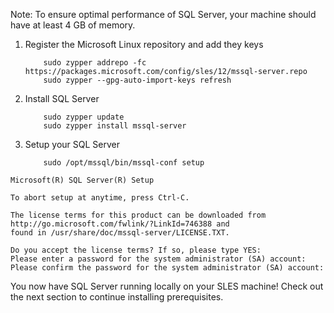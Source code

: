 Note: To ensure optimal performance of SQL Server, your machine should have at least 4 GB of memory.

1. Register the Microsoft Linux repository and add they keys

    ```terminal
        sudo zypper addrepo -fc https://packages.microsoft.com/config/sles/12/mssql-server.repo
        sudo zypper --gpg-auto-import-keys refresh
    ```

2. Install SQL Server

    ```terminal
        sudo zypper update
        sudo zypper install mssql-server
    ```

3. Setup your SQL Server

    ```terminal
        sudo /opt/mssql/bin/mssql-conf setup
    ```

```results
Microsoft(R) SQL Server(R) Setup

To abort setup at anytime, press Ctrl-C.

The license terms for this product can be downloaded from http://go.microsoft.com/fwlink/?LinkId=746388 and
found in /usr/share/doc/mssql-server/LICENSE.TXT.

Do you accept the license terms? If so, please type YES:
Please enter a password for the system administrator (SA) account:
Please confirm the password for the system administrator (SA) account:
```

You now have SQL Server running locally on your SLES machine! Check out the next section to continue installing prerequisites.
